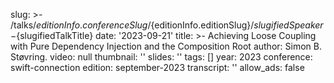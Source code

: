 slug: >-
  /talks/${editionInfo.conferenceSlug}/${editionInfo.editionSlug}/${slugifiedSpeaker}-${slugifiedTalkTitle}
date: '2023-09-21'
title: >-
  Achieving Loose Coupling with Pure Dependency Injection and the Composition
  Root
author: Simon B. Støvring.
video: null
thumbnail: ''
slides: ''
tags: []
year: 2023
conference: swift-connection
edition: september-2023
transcript: ''
allow_ads: false
